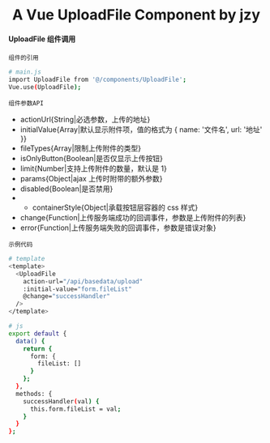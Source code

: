 <h1 align="center">
  A Vue UploadFile Component by jzy
</h1>

#### UploadFile 组件调用

`组件的引用`

```bash
# main.js
import UploadFile from '@/components/UploadFile';
Vue.use(UploadFile);
```

`组件参数API`

- actionUrl{String|必选参数，上传的地址}
- initialValue{Array|默认显示附件项，值的格式为 { name: '文件名', url: '地址' }}
- fileTypes{Array|限制上传附件的类型}
- isOnlyButton{Boolean|是否仅显示上传按钮}
- limit{Number|支持上传附件的数量，默认是 1}
- params{Object|ajax 上传时附带的额外参数}
- disabled{Boolean|是否禁用}
- - containerStyle{Object|承载按钮层容器的 css 样式}
- change{Function|上传服务端成功的回调事件，参数是上传附件的列表}
- error{Function|上传服务端失败的回调事件，参数是错误对象}

`示例代码`

```bash
# template
<template>
  <UploadFile
    action-url="/api/basedata/upload"
    :initial-value="form.fileList"
    @change="successHandler"
  />
</template>

# js
export default {
  data() {
    return {
      form: {
        fileList: []
      }
    };
  },
  methods: {
    successHandler(val) {
      this.form.fileList = val;
    }
  }
};
```
